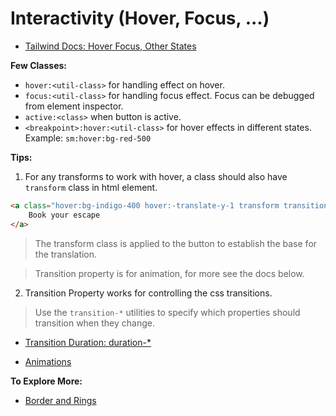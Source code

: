 # Interactivity (Hover, Focus, ...)

- [Tailwind Docs: Hover Focus, Other States](https://tailwindcss.com/docs/hover-focus-and-other-states#hover-focus-and-active)


**Few Classes:**
- `hover:<util-class>` for handling effect on hover.
- `focus:<util-class>` for handling focus effect. Focus can be debugged from element inspector.
- `active:<class>` when button is active.
- `<breakpoint>:hover:<util-class>` for hover effects in different states. Example: ``sm:hover:bg-red-500``

**Tips:**

1. For any transforms to work with hover, a class should also have `transform` class in html element.

```html
<a class="hover:bg-indigo-400 hover:-translate-y-1 transform transition" href="#">
    Book your escape
</a>
```

> The transform class is applied to the button to establish the base for the translation.

> Transition property is for animation, for more see the docs below.

2. Transition Property works for controlling the css transitions.

> Use the `transition-*` utilities to specify which properties should transition when they change.

- [Transition Duration: duration-*](https://tailwindcss.com/docs/transition-duration)

- [Animations](https://tailwindcss.com/docs/animation)


**To Explore More:**

- [Border and Rings](https://tailwindcss.com/docs/ring-width)
